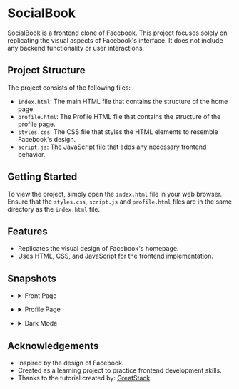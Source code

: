 # SocialBook

SocialBook is a frontend clone of Facebook. This project focuses solely on replicating the visual aspects of Facebook's interface. It does not include any backend functionality or user interactions.

## Project Structure

The project consists of the following files:
- `index.html`: The main HTML file that contains the structure of the home page.
- `profile.html`: The Profile HTML file that contains the structure of the profile page.
- `styles.css`: The CSS file that styles the HTML elements to resemble Facebook's design.
- `script.js`: The JavaScript file that adds any necessary frontend behavior.

## Getting Started

To view the project, simply open the `index.html` file in your web browser. Ensure that the `styles.css`, `script.js` and `profile.html` files are in the same directory as the `index.html` file.

## Features

- Replicates the visual design of Facebook's homepage.
- Uses HTML, CSS, and JavaScript for the frontend implementation.

## Snapshots

- <details>
  <summary>Front Page</summary>
   (https://github.com/user-attachments/assets/6b674ec4-7fd7-44b3-a673-84d0fb7eea0a)
</details>

- <details>
  <summary>Profile Page</summary>
  (https://github.com/user-attachments/assets/d884540b-bcef-49a9-85fb-466836435d3f)
</details>

- <details>
  <summary>Dark Mode</summary>
  (https://github.com/user-attachments/assets/5c32dcd8-fd93-4aaf-8e16-80e128e199f7)
</details>

## Acknowledgements

- Inspired by the design of Facebook.
- Created as a learning project to practice frontend development skills.
- Thanks to the tutorial created by: [GreatStack](https://www.youtube.com/@GreatStackDev)

